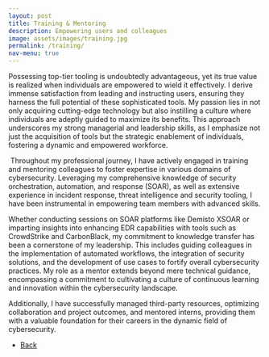 ```yaml
---
layout: post
title: Training & Mentoring
description: Empowering users and colleagues
image: assets/images/training.jpg
permalink: /training/
nav-menu: true
---
```



Possessing top-tier tooling is undoubtedly advantageous, yet its true value is realized when individuals are empowered to wield it effectively. I derive immense satisfaction from leading and instructing users, ensuring they harness the full potential of these sophisticated tools. My passion lies in not only acquiring cutting-edge technology but also instilling a culture where individuals are adeptly guided to maximize its benefits. This approach underscores my strong managerial and leadership skills, as I emphasize not just the acquisition of tools but the strategic enablement of individuals, fostering a dynamic and empowered workforce.

<span class="image left"><img src="assets/images/trainingslides.jpg" alt=""/></span> Throughout my professional journey, I have actively engaged in training and mentoring colleagues to foster expertise in various domains of cybersecurity. Leveraging my comprehensive knowledge of security orchestration, automation, and response (SOAR), as well as extensive experience in incident response, threat intelligence and security tooling, I have been instrumental in empowering team members with advanced skills. 

<p> Whether conducting sessions on SOAR platforms like Demisto XSOAR or imparting insights into enhancing EDR capabilities with tools such as CrowdStrike and CarbonBlack, my commitment to knowledge transfer has been a cornerstone of my leadership. This includes guiding colleagues in the implementation of automated workflows, the integration of security solutions, and the development of use cases to fortify overall cybersecurity practices. My role as a mentor extends beyond mere technical guidance, encompassing a commitment to cultivating a culture of continuous learning and innovation within the cybersecurity landscape. </p>

Additionally, I have successfully managed third-party resources, optimizing collaboration and project outcomes, and mentored interns, providing them with a valuable foundation for their careers in the dynamic field of cybersecurity.   

<ul class="actions">
<li><a href="/" class="button next scrolly">Back</a></li>
</ul>
